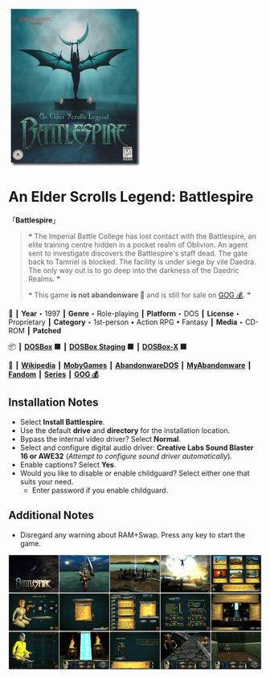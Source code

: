 ![](Thumbnail.png "application-thumbnail")

# An Elder Scrolls Legend: Battlespire

「**Battlespire**」

> ❝ The Imperial Battle College has lost contact with the Battlespire, an elite training centre hidden in a pocket realm of Oblivion. An agent sent to investigate discovers the Battlespire's staff dead. The gate back to Tamriel is blocked. The facility is under siege by vile Daedra. The only way out is to go deep into the darkness of the Daedric Realms. ❞
>
> ❝ This game **is not abandonware 🚫** and is still for sale on [GOG 💰](https://www.gog.com/en/game/an_elder_scrolls_legend_battlespire). ❞
>

📌 ┃ **Year** ‣ 1997 ┃ **Genre** ‣ Role-playing ┃ **Platform** ‣ DOS ┃ **License** ‣ Proprietary ┃ **Category** ‣ 1st-person • Action RPG • Fantasy ┃ **Media** ‣ CD-ROM ┃ **Patched** 

📦 ┃ **[DOSBox](https://www.dosbox.com/) 🟩** ┃ **[DOSBox Staging](https://dosbox-staging.github.io/) 🟩** ┃ **[DOSBox-X](https://dosbox-x.com/) 🟩** 

📎 ┃ **[Wikipedia](https://en.wikipedia.org/wiki/An_Elder_Scrolls_Legend:_Battlespire)** ┃ **[MobyGames](https://www.mobygames.com/game/1579/an-elder-scrolls-legend-battlespire/)** ┃ **[AbandonwareDOS](https://www.abandonwaredos.com/abandonware-game.php?abandonware=An+Elder+Scrolls+Legend%3A+Battlespire&gid=2734)** ┃ **[MyAbandonware](https://www.myabandonware.com/game/an-elder-scrolls-legend-battlespire-bkn)** ┃ **[Fandom](https://elderscrolls.fandom.com/wiki/An_Elder_Scrolls_Legend:_Battlespire)** ┃ **[Series](https://en.wikipedia.org/wiki/The_Elder_Scrolls)** ┃ **[GOG 💰](https://www.gog.com/en/game/an_elder_scrolls_legend_battlespire)** 

## Installation Notes
- Select **Install Battlespire**.
- Use the default **drive** and **directory** for the installation location.
- Bypass the internal video driver? Select **Normal**.
- Select and configure digital audio driver: **Creative Labs Sound Blaster 16 or AWE32** (*Attempt to configure sound driver automatically*).
- Enable captions? Select **Yes**.
- Would you like to disable or enable childguard? Select either one that suits your need.
  - Enter password if you enable childguard.

## Additional Notes
- Disregard any warning about RAM+Swap. Press any key to start the game.

![](Montage.png "An Elder Scrolls Legend: Battlespire")

